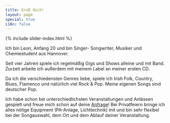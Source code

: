 ```yaml
---
title: Grüß dich!
layout: page
special: true
i18n: false
---
```


{% include slider-index.html %}

Ich bin Leon, Anfang 20 und bin Singer- Songwriter, Musiker und Chemiestudent aus Hannover.
 
Seit vier Jahren spiele ich regelmäßig Gigs und Shows alleine und mit Band. Zurzeit arbeite ich außerdem mit meinem Label an meiner ersten CD.

Da ich die verschiedensten Genres liebe, spiele ich Irish Folk, Country, Blues, Flamenco und natürlich viel Rock & Pop. Meine eigenen Songs sind deutscher Pop.

Ich habe schon bei unterschiedlichsten Veranstaltungen und Anlässen gespielt und freue mich schon auf deine [Anfrage](/kontakt.html)! Bei Privatfeiern bringe ich alles nötige Equipment (PA-Anlage, Lichttechnik) mit und bin sehr flexibel bei der Songauswahl, dem Ort und dem Ablauf deiner Veranstaltung.
